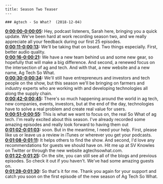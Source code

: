
    ---
    title: Season Two Teaser
    ---

    ### Agtech - So What?  (2018-12-04)  

**[0:00:00-0:00:05](https://player.whooshkaa.com/episode?id=357335#t=0:00:00):**  Hey, podcast listeners, Sarah here, bringing you a quick update.  We've been hard at work recording season two, and we really appreciate all your feedback  during our first 25 episodes.  
**[0:00:11-0:00:13](https://player.whooshkaa.com/episode?id=357335#t=0:00:11):**  We'll be taking that on board.  Two things especially.  First, better audio quality.  
**[0:00:16-0:00:21](https://player.whooshkaa.com/episode?id=357335#t=0:00:16):**  We have a new team behind us and some new gear, so hopefully that will make a big difference.  And second, a renewed focus on the intersection of ag and tech.  And with that, a new website and a new name, Ag Tech So What.  
**[0:00:30-0:00:34](https://player.whooshkaa.com/episode?id=357335#t=0:00:30):**  We'll still have entrepreneurs and investors and tech people on the show, but this season  we'll be bringing on farmers and industry experts who are working with and developing  technologies all along the supply chain.  
**[0:00:42-0:00:45](https://player.whooshkaa.com/episode?id=357335#t=0:00:42):**  There's so much happening around the world in ag tech, new companies, events, investors,  but at the end of the day, technologies have to solve a real problem and create real value  for users.  
**[0:00:51-0:00:55](https://player.whooshkaa.com/episode?id=357335#t=0:00:51):**  This is what we want to focus on, the real So What of ag tech.  I'm really excited about this season.  I've already recorded some amazing episodes and really look forward to having them out  
**[0:01:02-0:01:03](https://player.whooshkaa.com/episode?id=357335#t=0:01:02):**  soon.  But in the meantime, I need your help.  First, please like us or leave us a review in iTunes or wherever you get your podcasts.  
**[0:01:08-0:01:11](https://player.whooshkaa.com/episode?id=357335#t=0:01:08):**  It helps others to find the show.  And second, I'd love any recommendations for guests we should have on.  Hit me up at SV Knowles on Twitter or through the new website agtechsowhat.com.  
**[0:01:22-0:01:25](https://player.whooshkaa.com/episode?id=357335#t=0:01:22):**  On the site, you can still see all of the blogs and previous episodes.  So check it out if you haven't.  We've had some amazing guests on.  
**[0:01:28-0:01:30](https://player.whooshkaa.com/episode?id=357335#t=0:01:28):**  So that's it for me.  Thank you again for your support and catch you soon on the first episode of the new season  of Ag Tech So What.  
